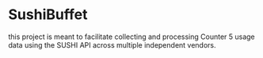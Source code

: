 # SushiBuffet
this project is meant to facilitate collecting and processing Counter 5 usage data using the SUSHI API across multiple independent vendors. 
